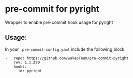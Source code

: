 # pre-commit for pyright
Wrapper to enable pre-commit hook usage for pyright

## Usage:
In your `.pre-commit-config.yaml` include the following block.

```
-   repo: https://github.com/wakeoTeam/pre-commit-pyright
    rev: 1.1.290
    hooks:
    - id: pyright
```
